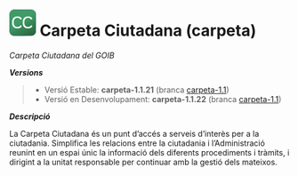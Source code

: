 # ![Logo](https://github.com/GovernIB/maven/raw/binaris/carpeta/icon.png) Carpeta Ciutadana (carpeta)
*Carpeta Ciutadana del GOIB*

***Versions***
> - Versió Estable: __carpeta-1.1.21__ (branca [carpeta-1.1]([https://github.com/GovernIB/carpeta/tree/carpeta-1.1](https://github.com/GovernIB/carpeta/releases/tag/carpeta-1.1.21_20220216)))
> - Versió en Desenvolupament: __carpeta-1.1.22__ (branca [carpeta-1.1](https://github.com/GovernIB/carpeta/tree/carpeta-1.1))

***Descripció***

La Carpeta Ciutadana és un punt d’accés a serveis d’interès per a la ciutadania. Simplifica les relacions entre la ciutadania i l’Administració reunint en un espai únic la informació dels diferents procediments i tràmits, i dirigint a la unitat responsable per continuar amb la gestió dels mateixos.
